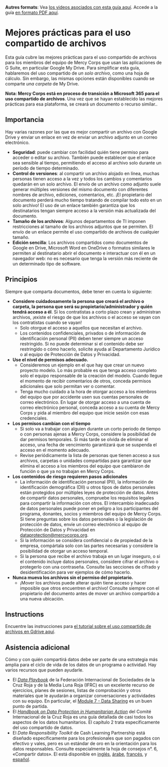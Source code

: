 **Autres formats**: Vea [los videos asociados con esta guía aquí](https://youtu.be/GQh1ziSbUT0). Accede a la guía [en formato PDF aquí](http://dldocs.mercycorps.org/DPPFileSharingGuideES.pdf).

# Mejores prácticas para el uso compartido de archivos
Esta guía cubre las mejores prácticas para el uso compartido de archivos para los miembros del equipo de Mercy Corps que usan las aplicaciones de G Suite, en particular Google My Drive. Para simplificar esta guía, hablaremos del uso compartido de _un solo archivo_, como una hoja de cálculo. Sin embargo, las mismas opciones están disponibles cuando se comparte _una carpeta_ de My Drive.

**Nota: Mercy Corps está en proceso de transición a Microsoft 365 para el uso compartido de archivos**. Una vez que se hayan establecido las mejores prácticas para esa plataforma, se creará un documento o recurso similar..

## Importancia
Hay varias razones por las que es mejor compartir un archivo con Google Drive y enviar un enlace en vez de enviar un archivo adjunto en un correo electrónico.
- **Seguridad**: puede cambiar con facilidad quién tiene permiso para acceder o editar su archivo. También puede establecer que el enlace sea sensible al tiempo, permitiendo el acceso al archivo solo durante un período de tiempo determinado.
- **Control de versiones**: al compartir un archivo alojado en línea, muchas personas tienen acceso a la vez y todos los cambios y comentarios quedarán en un solo archivo. El envío de un archivo como adjunto suele generar múltiples versiones del mismo documento con diferentes nombres de archivo, ediciones, comentarios, etc. ¡El propietario del documento perderá mucho tiempo tratando de compilar todo esto en un solo archivo! El uso de un enlace también garantiza que los destinatarios tengan siempre acceso a la versión más actualizada del documento.
- **Tamaño de los archivos**: Algunos departamentos de TI imponen restricciones al tamaño de los archivos adjuntos que se permiten. El envío de un enlace permite el uso compartido de archivos de cualquier tamaño.
- **Edición sencilla**: Los archivos compartidos como documentos de Google en Drive, Microsoft Word en OneDrive o formatos similares le permiten al destinatario abrir el documento e interactuar con él en un navegador web: no es necesario que tenga la versión más reciente de un determinado tipo de software.

## Principios
Siempre que comparta documentos, debe tener en cuenta lo siguiente:
- **Considere cuidadosamente la persona que creará el archivo o carpeta, la persona que será su propietario/administrador y quién tendrá acceso a él**. Si los contratistas a corto plazo crean y administran archivos, ¡existe el riesgo de que los archivos o el acceso se vayan con los contratistas cuando se vayan!
  - Solo otorgue el acceso a aquellos que necesitan el archivo.
  - Los contenidos confidenciales, privados o de información de identificación personal (PII) deben tener siempre un acceso restringido. Si no puede determinar si el contenido debe ser restringido o cómo hacerlo, solicite ayuda al Departamento Jurídico o al equipo de Protección de Datos y Privacidad.
- **Use el nivel de permisos adecuado.**
  - Consideremos un ejemplo en el que hay que crear un nuevo proyecto modelo. Lo más probable es que tenga acceso completo solo el equipo responsable de la creación del modelo. Cuando llegue el momento de recibir comentarios de otros, conceda permisos adicionales que solo permitan ver o comentar.
  - Tenga mucho cuidado a la hora de otorgar acceso a los miembros del equipo que por accidente usen sus cuentas personales de correo electrónico. En lugar de otorgar acceso a una cuenta de correo electrónico personal, conceda acceso a su cuenta de Mercy Corps y pida al miembro del equipo que inicie sesión con esas credenciales.
- **Los permisos cambian con el tiempo**
  - Si solo va a trabajar con alguien durante un corto periodo de tiempo o con personas ajenas a Mercy Corps, considere la posibilidad de dar permisos temporales. Si más tarde se olvida de eliminar el acceso, una fecha de vencimiento garantizará que se suspenda el acceso en el momento adecuado.
  - Revise periódicamente la lista de personas que tienen acceso a sus archivos, carpetas o unidades compartidas para garantizar que elimina el acceso a los miembros del equipo que cambiaron de función o que ya no trabajan en Mercy Corps.
- **Los contenidos de riesgo requieren pasos adicionales**
  - La información de identificación personal (PII), la información de identificación demográfica (DII) u otros tipos de datos personales están protegidos por múltiples leyes de protección de datos. Antes de compartir datos personales, compruebe los requisitos legales para compartir la información con otros. El intercambio inadecuado de datos personales puede poner en peligro a los participantes del programa, donantes, socios y miembros del equipo de Mercy Corps. Si tiene preguntas sobre los datos personales o la legislación de protección de datos, envíe un correo electrónico al equipo de Protección de Datos y Privacidad en dataprotection@mercycorps.org.
  - Si la información se considera confidencial o de propiedad de la empresa, compártala solo con las partes necesarias y considere la posibilidad de otorgar un acceso temporal.
  - Si la persona que recibe el archivo trabaja en un lugar inseguro, o si el contenido incluye datos personales, considere cifrar el archivo o protegerlo con una contraseña. Consulte las secciones de cifrado y desidentificación para ver ejemplos de cómo hacerlo.
- **Nunca mueva los archivos sin el permiso del propietario.**
  - ¡Mover los archivos puede alterar quién tiene acceso y hacer imposible que otros encuentren el archivo! Consulte siempre con el propietario del documento antes de mover un archivo compartido a una nueva ubicación.

## Instructions
Encuentre las instrucciones para [el tutorial sobre el uso compartido de archivos en Gdrive aquí](Instructions-GDrive.md).

## Asistencia adicional
Cómo y con quién compartirá datos debe ser parte de una estrategia más amplia para el ciclo de vida de los datos de un programa o actividad. Hay varios recursos que pueden ayudarle.
- El [*Data Playbook*](https://preparecenter.org/toolkit/data-playbook-toolkit/) de la Federación Internacional de Sociedades de la Cruz Roja y de la Media Luna Roja (IFRC) es un excelente recurso de ejercicios, planes de sesiones, listas de comprobación y otros materiales que le ayudarán a organizar conversaciones y actividades con su equipo. En particular, el [Module 7 - Data Sharing](https://preparecenter.org/data-sharing-data-playbook-beta/) es un buen punto de partida.
- El [*Handbook on Data Protection in Humanitarian Action*](https://www.icrc.org/en/data-protection-humanitarian-action-handbook) del Comité Internacional de la Cruz Roja es una guía detallada de casi todos los aspectos de los datos humanitarios. El capítulo 2 trata específicamente del uso compartido de datos.
- El *Data Responsibility Toolkit* de Cash Learning Partnership está diseñado específicamente para los profesionales que son pagados con efectivo y vales, pero es un estándar de oro en la orientación para los datos responsables. Consulte especialmente la hoja de consejos n°. 6, «Compartir datos». El está disponible en [inglés](https://www.calpnetwork.org/wp-content/uploads/2021/03/Data-Responsibility-Toolkit_A-guide-for-Cash-and-Voucher-Practitioners.pdf), [árabe](https://www.calpnetwork.org/ar/publication/data-responsibility-toolkit-a-guide-for-cva-practitioners/), [francés](https://www.calpnetwork.org/fr/publication/data-responsibility-toolkit-a-guide-for-cva-practitioners/), y [español](https://www.calpnetwork.org/fr/publication/data-responsibility-toolkit-a-guide-for-cva-practitioners/).
